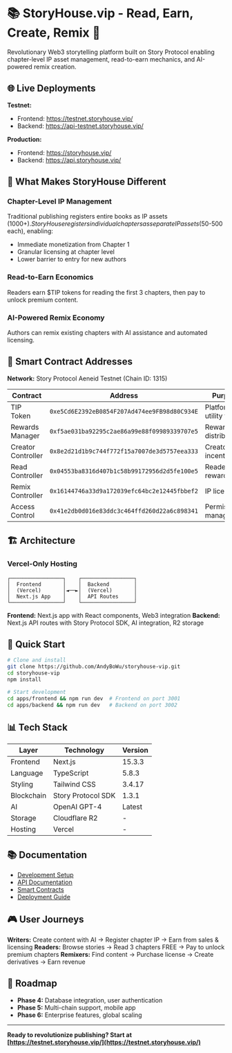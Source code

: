 # 📚 StoryHouse.vip - Read, Earn, Create, Remix 🚀

Revolutionary Web3 storytelling platform built on Story Protocol enabling chapter-level IP asset management, read-to-earn mechanics, and AI-powered remix creation.

## 🌐 Live Deployments

**Testnet:**
- Frontend: https://testnet.storyhouse.vip/
- Backend: https://api-testnet.storyhouse.vip/

**Production:**
- Frontend: https://storyhouse.vip/
- Backend: https://api.storyhouse.vip/

## 🎯 What Makes StoryHouse Different

### Chapter-Level IP Management
Traditional publishing registers entire books as IP assets ($1000+). StoryHouse registers individual chapters as separate IP assets ($50-500 each), enabling:
- Immediate monetization from Chapter 1
- Granular licensing at chapter level
- Lower barrier to entry for new authors

### Read-to-Earn Economics
Readers earn $TIP tokens for reading the first 3 chapters, then pay to unlock premium content.

### AI-Powered Remix Economy
Authors can remix existing chapters with AI assistance and automated licensing.

## 🔗 Smart Contract Addresses

**Network:** Story Protocol Aeneid Testnet (Chain ID: 1315)

| Contract | Address | Purpose |
|----------|---------|---------|
| TIP Token | `0xe5Cd6E2392eB0854F207Ad474ee9FB98d80C934E` | Platform utility token |
| Rewards Manager | `0xf5ae031ba92295c2ae86a99e88f09989339707e5` | Reward distribution |
| Creator Controller | `0x8e2d21d1b9c744f772f15a7007de3d5757eea333` | Creator incentives |
| Read Controller | `0x04553ba8316d407b1c58b99172956d2d5fe100e5` | Reader rewards |
| Remix Controller | `0x16144746a33d9a172039efc64bc2e12445fbbef2` | IP licensing |
| Access Control | `0x41e2db0d016e83ddc3c464ffd260d22a6c898341` | Permission management |

## 🏗️ Architecture

### Vercel-Only Hosting
```
┌─────────────────┐    ┌─────────────────┐
│  Frontend       │    │  Backend        │
│  (Vercel)       │◄──►│  (Vercel)       │
│  Next.js App    │    │  API Routes     │
└─────────────────┘    └─────────────────┘
```

**Frontend:** Next.js app with React components, Web3 integration
**Backend:** Next.js API routes with Story Protocol SDK, AI integration, R2 storage

## 🚀 Quick Start

```bash
# Clone and install
git clone https://github.com/AndyBoWu/storyhouse-vip.git
cd storyhouse-vip
npm install

# Start development
cd apps/frontend && npm run dev  # Frontend on port 3001
cd apps/backend && npm run dev   # Backend on port 3002
```

## 📊 Tech Stack

| Layer | Technology | Version |
|-------|------------|---------|
| Frontend | Next.js | 15.3.3 |
| Language | TypeScript | 5.8.3 |
| Styling | Tailwind CSS | 3.4.17 |
| Blockchain | Story Protocol SDK | 1.3.1 |
| AI | OpenAI GPT-4 | Latest |
| Storage | Cloudflare R2 | - |
| Hosting | Vercel | - |

## 📚 Documentation

- [Development Setup](./docs/setup/DEVELOPMENT.md)
- [API Documentation](./docs/technical/API.md)
- [Smart Contracts](./docs/technical/CONTRACTS.md)
- [Deployment Guide](./docs/project/DEPLOYMENT.md)

## 🎮 User Journeys

**Writers:** Create content with AI → Register chapter IP → Earn from sales & licensing
**Readers:** Browse stories → Read 3 chapters FREE → Pay to unlock premium chapters
**Remixers:** Find content → Purchase license → Create derivatives → Earn revenue

## 🔮 Roadmap

- **Phase 4:** Database integration, user authentication
- **Phase 5:** Multi-chain support, mobile app
- **Phase 6:** Enterprise features, global scaling

---

**Ready to revolutionize publishing? Start at [https://testnet.storyhouse.vip/](https://testnet.storyhouse.vip/)**